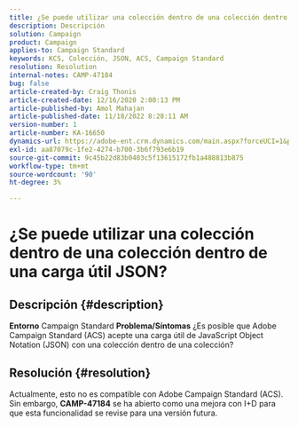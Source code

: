 ```yaml
---
title: ¿Se puede utilizar una colección dentro de una colección dentro de una carga útil JSON?
description: Descripción
solution: Campaign
product: Campaign
applies-to: Campaign Standard
keywords: KCS, Colección, JSON, ACS, Campaign Standard
resolution: Resolution
internal-notes: CAMP-47184
bug: false
article-created-by: Craig Thonis
article-created-date: 12/16/2020 2:00:13 PM
article-published-by: Amol Mahajan
article-published-date: 11/18/2022 8:28:11 AM
version-number: 1
article-number: KA-16650
dynamics-url: https://adobe-ent.crm.dynamics.com/main.aspx?forceUCI=1&pagetype=entityrecord&etn=knowledgearticle&id=427fb3fd-a63f-eb11-a813-000d3a3038a2
exl-id: aa87079c-1fe2-4274-b700-3b6f793e6b19
source-git-commit: 9c45b22d83b0403c5f13615172fb1a488813b875
workflow-type: tm+mt
source-wordcount: '90'
ht-degree: 3%

---
```


# ¿Se puede utilizar una colección dentro de una colección dentro de una carga útil JSON?

## Descripción {#description}

<b>Entorno</b>
Campaign Standard
<b>Problema/Síntomas</b>
¿Es posible que Adobe Campaign Standard (ACS) acepte una carga útil de JavaScript Object Notation (JSON) con una colección dentro de una colección?


## Resolución {#resolution}


Actualmente, esto no es compatible con Adobe Campaign Standard (ACS). Sin embargo, <b>CAMP-47184</b> se ha abierto como una mejora con I+D para que esta funcionalidad se revise para una versión futura.
